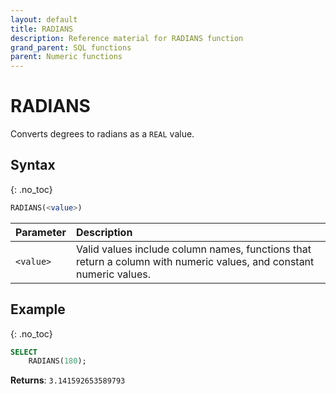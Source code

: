 ```yaml
---
layout: default
title: RADIANS
description: Reference material for RADIANS function
grand_parent: SQL functions
parent: Numeric functions
---
```


# RADIANS

Converts degrees to radians as a `REAL` value.

## Syntax
{: .no_toc}

```sql
RADIANS(<value>) 
```

| Parameter | Description                                                                                                         |
| :--------- | :------------------------------------------------------------------------------------------------------------------- |
| `<value>`   | Valid values include column names, functions that return a column with numeric values, and constant numeric values. |

## Example
{: .no_toc}

```sql
SELECT
    RADIANS(180);
```

**Returns**: `3.141592653589793`
